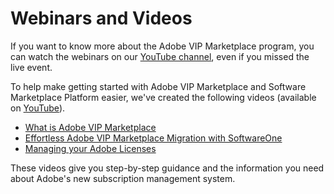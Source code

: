 # Webinars and Videos

If you want to know more about the Adobe VIP Marketplace program, you can watch the webinars on our [YouTube channel](https://www.youtube.com/@MarketplacePlatform), even if you missed the live event.&#x20;

To help make getting started with Adobe VIP Marketplace and Software Marketplace Platform easier, we've created the following videos (available on [YouTube](https://www.youtube.com/@MarketplacePlatform)).&#x20;

* [What is Adobe VIP Marketplace](https://youtu.be/u2qhptvXR4A?feature=shared)
* [Effortless Adobe VIP Marketplace Migration with SoftwareOne](https://youtu.be/JtIcysuUxTQ?feature=shared)
* [Managing your Adobe Licenses](https://youtu.be/AK-9SYmvzR8?si=on7h0QFu9FL2FbCz)

These videos give you step-by-step guidance and the information you need about Adobe's new subscription management system.
